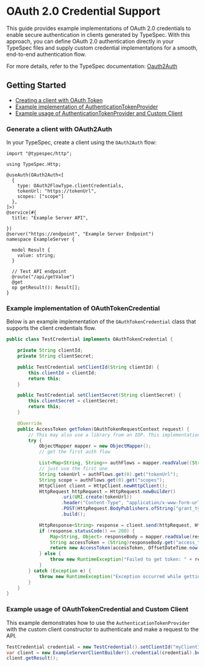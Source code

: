 # OAuth 2.0 Credential Support

This guide provides example implementations of OAuth 2.0 credentials to enable secure authentication in clients generated by TypeSpec.
With this approach, you can define OAuth 2.0 authentication directly in your TypeSpec files and supply custom credential implementations for a smooth, end-to-end authentication flow.

For more details, refer to the TypeSpec documentation: [Oauth2Auth](https://typespec.io/docs/libraries/http/reference/js-api/interfaces/oauth2auth/)

## Getting Started

- [Creating a client with OAuth Token](#create-custom-client-constructor-to-support-oauth-token)
- [Example implementation of AuthenticationTokenProvider](#example-implementation-of-authenticationtokenprovider)
- [Example usage of AuthenticationTokenProvider and Custom Client](#example-usage-of-authenticationtokenprovider-and-custom-client)

### Generate a client with OAuth2Auth

In your TypeSpec, create a client using the `OAuth2Auth` flow:

```typespec
import "@typespec/http";

using TypeSpec.Http;

@useAuth(OAuth2Auth<[
  {
    type: OAuth2FlowType.clientCredentials,
    tokenUrl: "https://tokenUrl",
    scopes: ["scope"]
  },
]>)
@service(#{
  title: "Example Server API",

})
@server("https://endpoint", "Example Server Endpoint")
namespace ExampleServer {

  model Result {
    value: string;
  }

  // Test API endpoint
  @route("/api/getValue")
  @get
  op getResult(): Result[];
}
```

### Example implementation of OAuthTokenCredential

Below is an example implementation of the `OAuthTokenCredential` class that supports the client credentials flow.

```java
public class TestCredential implements OAuthTokenCredential {

    private String clientId;
    private String clientSecret;

    public TestCredential setClientId(String clientId) {
        this.clientId = clientId;
        return this;
    }

    public TestCredential setClientSecret(String clientSecret) {
        this.clientSecret = clientSecret;
        return this;
    }

    @Override
    public AccessToken getToken(OAuthTokenRequestContext request) {
        // This may also use a library from an IDP. This implementation simply performs the OAuth client credential flow.
        try {
            ObjectMapper mapper = new ObjectMapper();
            // get the first auth flow

            List<Map<String, String>> authFlows = mapper.readValue((String) request.getParams().get("auth_flows"), new TypeReference<List<Map<String, String>>>() {});
            // just use the first one
            String tokenUrl = authFlows.get(0).get("tokenUrl");
            String scope = authFlows.get(0).get("scopes");
            HttpClient client = HttpClient.newHttpClient();
            HttpRequest httpRequest = HttpRequest.newBuilder()
                    .uri(URI.create(tokenUrl))
                    .header("Content-Type", "application/x-www-form-urlencoded")
                    .POST(HttpRequest.BodyPublishers.ofString("grant_type=client_credentials&client_id=" + clientId + "&client_secret=" + clientSecret + "&scope=" + scope))
                    .build();

            HttpResponse<String> response = client.send(httpRequest, HttpResponse.BodyHandlers.ofString());
            if (response.statusCode() == 200) {
                Map<String, Object> responseBody = mapper.readValue(response.body(), Map.class);
                String accessToken = (String)responseBody.get("access_token");
                return new AccessToken(accessToken, OffsetDateTime.now().plusSeconds((Integer)responseBody.get("expires_in")));
            } else {
                throw new RuntimeException("Failed to get token: " + response.body());
            }
        } catch (Exception e) {
            throw new RuntimeException("Exception occurred while getting token", e);
        }
    }
}
```

### Example usage of OAuthTokenCredential and Custom Client

This example demonstrates how to use the `AuthenticationTokenProvider` with the custom client constructor to authenticate and make a request to the API.

```java
TestCredential credential = new TestCredential().setClientId("myClientId").setClientSecret("myClientSecret");
var client = new ExampleServerClientBuilder().credential(credential).build();
client.getResult();
```
